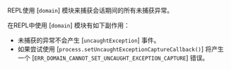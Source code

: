 
REPL使用 [`domain`] 模块来捕获会话期间的所有未捕获异常。

在REPL中使用 [`domain`] 模块有如下副作用：

* 未捕获的异常不会产生 [`uncaughtException`] 事件。
* 如果尝试使用 [`process.setUncaughtExceptionCaptureCallback()`] 将产生一个 [`ERR_DOMAIN_CANNOT_SET_UNCAUGHT_EXCEPTION_CAPTURE`] 错误。

